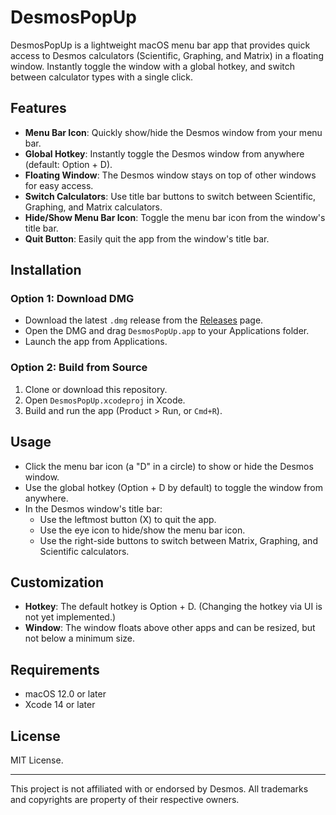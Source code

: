# DesmosPopUp

DesmosPopUp is a lightweight macOS menu bar app that provides quick access to Desmos calculators (Scientific, Graphing, and Matrix) in a floating window. Instantly toggle the window with a global hotkey, and switch between calculator types with a single click.

## Features

- **Menu Bar Icon**: Quickly show/hide the Desmos window from your menu bar.
- **Global Hotkey**: Instantly toggle the Desmos window from anywhere (default: Option + D).
- **Floating Window**: The Desmos window stays on top of other windows for easy access.
- **Switch Calculators**: Use title bar buttons to switch between Scientific, Graphing, and Matrix calculators.
- **Hide/Show Menu Bar Icon**: Toggle the menu bar icon from the window's title bar.
- **Quit Button**: Easily quit the app from the window's title bar.

## Installation

### Option 1: Download DMG

- Download the latest `.dmg` release from the [Releases](https://github.com/yourusername/DesmosPopUp/releases) page.
- Open the DMG and drag `DesmosPopUp.app` to your Applications folder.
- Launch the app from Applications.

### Option 2: Build from Source

1. Clone or download this repository.
2. Open `DesmosPopUp.xcodeproj` in Xcode.
3. Build and run the app (Product > Run, or `Cmd+R`).

## Usage

- Click the menu bar icon (a "D" in a circle) to show or hide the Desmos window.
- Use the global hotkey (Option + D by default) to toggle the window from anywhere.
- In the Desmos window's title bar:
  - Use the leftmost button (X) to quit the app.
  - Use the eye icon to hide/show the menu bar icon.
  - Use the right-side buttons to switch between Matrix, Graphing, and Scientific calculators.

## Customization

- **Hotkey**: The default hotkey is Option + D. (Changing the hotkey via UI is not yet implemented.)
- **Window**: The window floats above other apps and can be resized, but not below a minimum size.

## Requirements

- macOS 12.0 or later
- Xcode 14 or later

## License

MIT License.

---

This project is not affiliated with or endorsed by Desmos. All trademarks and copyrights are property of their respective owners.
